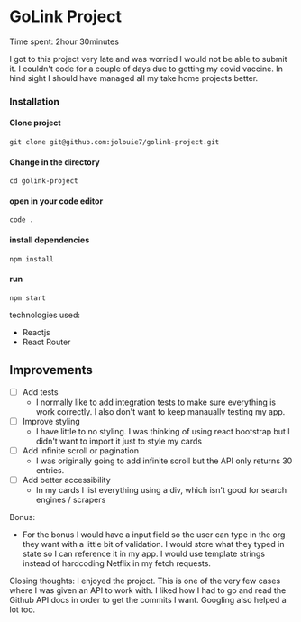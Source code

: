 # GoLink Project

Time spent: 2hour 30minutes

I got to this project very late and was worried I would not be able to submit it. I couldn't code for a couple of days due to getting my covid vaccine. In hind sight I should have managed all my take home projects better.

### Installation

#### Clone project

```
git clone git@github.com:jolouie7/golink-project.git
```

#### Change in the directory
```
cd golink-project
```

#### open in your code editor
```
code .
```

#### install dependencies
```
npm install
```

#### run
```
npm start
```

technologies used:
- Reactjs
- React Router

## Improvements
- [ ] Add tests
  - I normally like to add integration tests to make sure everything is work correctly. I also don't want to keep manaually testing my app.
- [ ] Improve styling
  - I have little to no styling. I was thinking of using react bootstrap but I didn't want to import it just to style my cards
- [ ] Add infinite scroll or pagination
  - I was originally going to add infinite scroll but the API only returns 30 entries.
- [ ] Add better accessibility
  - In my cards I list everything using a div, which isn't good for search engines / scrapers

Bonus:
- For the bonus I would have a input field so the user can type in the org they want with a little bit of validation. I would store what they typed in state so I can reference it in my app. I would use template strings instead of hardcoding Netflix in my fetch requests.

Closing thoughts: I enjoyed the project. This is one of the very few cases where I was given an API to work with. I liked how I had to go and read the Github API docs in order to get the commits I want. Googling also helped a lot too.